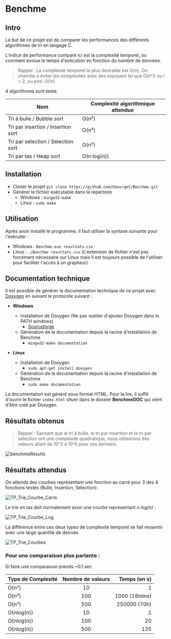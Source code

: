 
# Benchme

## Intro
Le but de ce projet est de comparer les performances des différents algorithmes de tri en langage C.

L'indice de performance comparé ici est la complexité temporel, ou comment évolue le temps d'exécution en fonction du nombre de données.

>Rappel : La complexité temporel la plus désirable est O(n). On cherche a éviter les complexités avec des exposant tel que O(n^i) ou i > 2, ou pire: O(!n) 

4 algorithmes sont testé:

|Nom|Complexité algorithmique attendue|
|---|------------------------|
|Tri à bulle / Bubble sort| O(n²)
|Tri par insertion / Insertion sort|O(n²)
|Tri par sélection / Selection sort|O(n²)
|Tri par tas / Heap sort|O(n log(n))

## Installation
  * Cloner le projet ``git clone https://github.com/hbourget/Benchme.git``
  * Générer le fichier exécutable dans le répertoire
    * Windows : ``mingw32-make``
    * Linux : ``sudo make`` 

## Utilisation
Après avoir installé le programme, il faut utiliser la syntaxe suivante pour l'exécuter :

* Windows : ``Benchme.exe resultats.csv``
* Linux : ``./Benchme resultats.csv`` (L'extension de fichier n'est pas forcément nécessaire sur Linux mais Il est toujours possible de l'utiliser pour faciliter l'accès à un grapheur)

## Documentation technique
Il est possible de générer la documentation technique de ce projet avec [Doxygen](https://www.doxygen.nl/index.html) en suivant le protocole suivant :

* **Windows**
  * Installation de Doxygen (Ne pas oublier d'ajouter Doxygen dans le PATH windows)
    * [Sourceforge](https://sourceforge.net/projects/doxygen/files/rel-1.9.2/)
  * Génération de la documentation depuis la racine d'installation de Benchme
    * `mingw32-make documentation`


* **Linux**
  * Installation de Doxygen 
    * ``sudo apt-get install doxygen``
  * Génération de la documentation depuis la racine d'installation de Benchme
    * ``sudo make documentation``

La documentation est généré sous format HTML. Pour la lire, il suffit d'ouvrir le fichier ``index.html`` situer dans le dossier **BenchmeDOC** qui vient d'être créé par Doxygen.


## Résultats obtenus

>Rappel : Sachant que le tri à bulle, le tri par insertion et le tri par selection ont une complexité quadratique, nous utiliserons des valeurs allant de 10^2 à 10^5 pour ces derniers.

![benchmeResults](https://user-images.githubusercontent.com/57684366/136668584-1bc00276-8aff-4eda-b8df-7f520eac41c6.png)

## Résultats attendus

On attends des courbes représentant une fonction au carré pour 3 des 4 fonctions testés (Bulle, Insertion, Sélection):

![TP_Trie_Courbe_Carre](https://user-images.githubusercontent.com/57684366/136666747-86e36a3c-3324-47e9-aa66-b24bb229a10b.png)

Le trie en tas doit normalement avoir une courbe représentant *n log(n)* :

![TP_Trie_Courbe_Log](https://user-images.githubusercontent.com/57684366/136666755-5bc404e6-1bb5-4416-8351-6e671f7b5a43.png)

La différence entre ces deux types de complexité temporel se fait ressentir avec une large quantité de donnée.

![TP_Trie_Courbes](https://user-images.githubusercontent.com/57684366/136666758-ff9b329a-b316-4e2d-9db7-85698781ff68.png)

### Pour une comparaison plus parlante :
Si faire une comparaison prends ~0.1 sec

|Type de Complexité|Nombre de valeurs|Temps (en s)|
|------------------|:-----------------:|-----:|
|O(n²)             | 10                |1     |
|O(n²)             | 100        |1000 (16mins)|
|O(n²)             | 500         |250000 (70h)|
|O(nlog(n))        | 10                |.1    |
|O(nlog(n))        | 100               |20    |
|O(nlog(n))        | 500               |135   |

